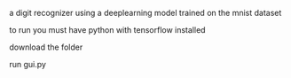 a digit recognizer using a deeplearning model trained on the mnist dataset

to run you must have python with tensorflow installed

download the folder

run gui.py
